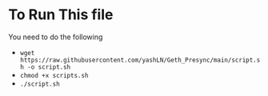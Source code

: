 # To Run This file 

You need to do the following 

- `wget https://raw.githubusercontent.com/yashLN/Geth_Presync/main/script.sh -o script.sh` 
- `chmod +x scripts.sh`
- `./script.sh`
